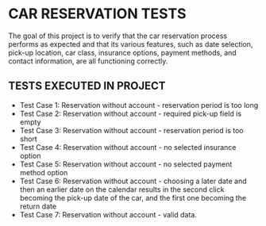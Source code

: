 # CAR RESERVATION TESTS

The goal of this project is to verify that the car reservation process performs as expected and that its various features, such as date selection, pick-up location, car class, insurance options, payment methods, and contact information, are all functioning correctly.

## TESTS EXECUTED IN PROJECT

- Test Case 1: Reservation without account - reservation period is too long
- Test Case 2: Reservation without account - required pick-up field is empty
- Test Case 3: Reservation without account - reservation period is too short
- Test Case 4: Reservation without account - no selected insurance option
- Test Case 5: Reservation without account - no selected payment method option
- Test Case 6: Reservation without account - choosing a later date and then an earlier date on the calendar results in the second click becoming the pick-up date of the car, and the first one becoming the return date
- Test Case 7: Reservation without account - valid data.
